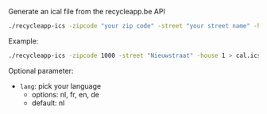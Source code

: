 Generate an ical file from the recycleapp.be API

```bash
./recycleapp-ics -zipcode "your zip code" -street "your street name" -house "your house number" > cal.ics
```

Example:

```bash
./recycleapp-ics -zipcode 1000 -street "Nieuwstraat" -house 1 > cal.ics
```

Optional parameter:

- `lang`: pick your language
  - options: nl, fr, en, de
  - default: nl
